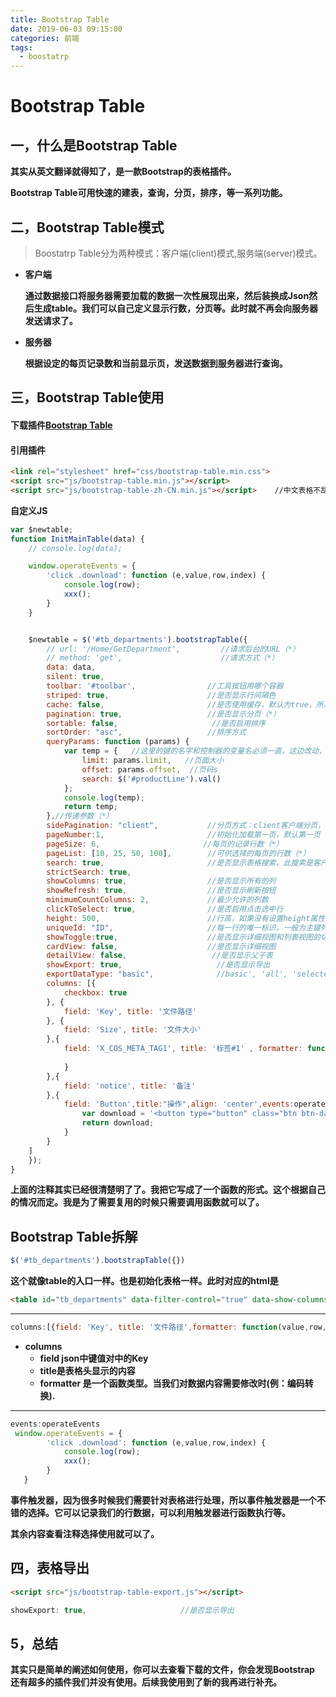 ```yaml
---
title: Bootstrap Table 
date: 2019-06-03 09:15:00
categories: 前端
tags:
  - boostatrp	
---
```


# Bootstrap Table 

## 一，什么是Bootstrap Table

**其实从英文翻译就得知了，是一款Bootstrap的表格插件。**

**Bootstrap Table可用快速的建表，查询，分页，排序，等一系列功能。**

## 二，Bootstrap Table模式

> Boostatrp Table分为两种模式：客户端(client)模式,服务端(server)模式。

- **客户端**

  **通过数据接口将服务器需要加载的数据一次性展现出来，然后装换成Json然后生成table。我们可以自己定义显示行数，分页等。此时就不再会向服务器发送请求了。**

- **服务器**

  **根据设定的每页记录数和当前显示页，发送数据到服务器进行查询。**

## 三，Bootstrap Table使用

#### 下载插件[Bootstrap Table](https://bootstrap-table.com/)

#### 引用插件

```html
<link rel="stylesheet" href="css/bootstrap-table.min.css">
<script src="js/bootstrap-table.min.js"></script>
<script src="js/bootstrap-table-zh-CN.min.js"></script>    //中文表格不乱码
```

**自定义JS**

```javascript
var $newtable;
function InitMainTable(data) {    
    // console.log(data);

    window.operateEvents = {
        'click .download': function (e,value,row,index) {
            console.log(row);
			xxx();
        }
    }


    $newtable = $('#tb_departments').bootstrapTable({
        // url: '/Home/GetDepartment',         //请求后台的URL（*）
        // method: 'get',                      //请求方式（*）
        data: data,
        silent: true,
        toolbar: '#toolbar',                //工具按钮用哪个容器
        striped: true,                      //是否显示行间隔色
        cache: false,                       //是否使用缓存，默认为true，所以一般情况下需要设置一下这个属性（*）
        pagination: true,                   //是否显示分页（*）
        sortable: false,                     //是否启用排序
        sortOrder: "asc",                   //排序方式
        queryParams: function (params) {
            var temp = {   //这里的键的名字和控制器的变量名必须一直，这边改动，控制器也需要改成一样的
                limit: params.limit,   //页面大小
                offset: params.offset,  //页码s
                search: $('#productLine').val()
            };
            console.log(temp);
            return temp;
        },//传递参数（*）
        sidePagination: "client",           //分页方式：client客户端分页，server服务端分页（*）
        pageNumber:1,                       //初始化加载第一页，默认第一页
        pageSize: 6,                       //每页的记录行数（*）
        pageList: [10, 25, 50, 100],        //可供选择的每页的行数（*）
        search: true,                       //是否显示表格搜索，此搜索是客户端搜索，不会进服务端，所以，个人感觉意义不大
        strictSearch: true,
        showColumns: true,                  //是否显示所有的列
        showRefresh: true,                  //是否显示刷新按钮
        minimumCountColumns: 2,             //最少允许的列数
        clickToSelect: true,                //是否启用点击选中行
        height: 500,                        //行高，如果没有设置height属性，表格自动根据记录条数觉得表格高度
        uniqueId: "ID",                     //每一行的唯一标识，一般为主键列
        showToggle:true,                    //是否显示详细视图和列表视图的切换按钮
        cardView: false,                    //是否显示详细视图
        detailView: false,                   //是否显示父子表
        showExport: true,                     //是否显示导出
        exportDataType: "basic",              //basic', 'all', 'selected'.
        columns: [{
            checkbox: true
        }, {
            field: 'Key', title: '文件路径'
        }, {
            field: 'Size', title: '文件大小'
        },{
            field: 'X_COS_META_TAG1', title: '标签#1' , formatter: function (value, row, index) {
                
            }
        },{
            field: 'notice', title: '备注'
        },{
            field: 'Button',title:"操作",align: 'center',events:operateEvents,formatter:function(value,row,index){
                var download = '<button type="button" class="btn btn-danger download">下载</button>'
                return download;
            }
        } 
    ]
    });
}

```

**上面的注释其实已经很清楚明了了。我把它写成了一个函数的形式。这个根据自己的情况而定。我是为了需要复用的时候只需要调用函数就可以了。**

## Bootstrap Table拆解

```javascript
$('#tb_departments').bootstrapTable({})
```

**这个就像table的入口一样。也是初始化表格一样。此时对应的html是**

```html
<table id="tb_departments" data-filter-control="true" data-show-columns="true"></table>
```

------

```js
columns:[{field: 'Key', title: '文件路径',formatter: function(value,row,index){} }]
```

- **columns** 
  - **field json中键值对中的Key**
  - **title是表格头显示的内容**
  - **formatter 是一个函数类型。当我们对数据内容需要修改时(例：编码转换).**

------

```js
events:operateEvents
 window.operateEvents = {
        'click .download': function (e,value,row,index) {
            console.log(row);
			xxx();
        }
   }
```

**事件触发器，因为很多时候我们需要针对表格进行处理，所以事件触发器是一个不错的选择。它可以记录我们的行数据，可以利用触发器进行函数执行等。**

**其余内容查看注释选择使用就可以了。**

## 四，表格导出

```html
<script src="js/bootstrap-table-export.js"></script> 
```

```js
showExport: true,                     //是否显示导出
```

## 5，总结

**其实只是简单的阐述如何使用，你可以去查看下载的文件，你会发现Bootstrap 还有超多的插件我们并没有使用。后续我使用到了新的我再进行补充。**